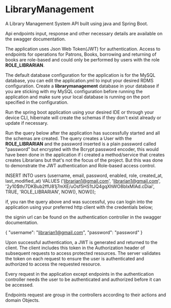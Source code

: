 # LibraryManagement

A Library Management System API  built using java and Spring Boot. 

Api endpoints input, response and other necessary details are available on the swagger documentation.

The application uses Json Web Token(JWT) for authentication. Access to endpoints for operations
for Patrons, Books, borrowing and returning of books are role-based and could only be performed 
by users with the role **ROLE_LIBRARIAN**.

The default database configuration for the application is for the MySQL database, you can edit the 
application.yml to input your desired RDMS configuration.
Create a **librarymanagement** database in your database if you are sticking with my MySQL configuration 
before running the application and make sure your local database is running on the port specified in the configuration.

Run the spring boot application using your desired IDE or through your device CLI, hibernate will create the schemas if 
they don't exist already or update if necessary.

Run the query below after the application has successfully started and all the schemas are created.
The query creates a User with the **ROLE_LIBRARIAN** and the password inserted 
is a plain password called "password" but encrypted with the Bcrypt password encoder, this would have been done 
in the application if i created a method/service that creates creates Librarians but that's not the focus of the project.
But this was done to demonstrate the JWT authentication and Role-based access control.

INSERT INTO users (username, email, password, enabled, role, created_at, last_modified_at)
VALUES ('librarian1@gmail.com', 'librarian1@gmail.com', '$2y$10$th/7DKBub2ffU81j7mXE/uOsf5HS1tJQ4gqXhWO8bIxMlAd.cDiai', TRUE, 'ROLE_LIBRARIAN', NOW(), NOW());

if, you ran the query above and was successful, you can login into the application using your preferred http client with the credentials below;

the signin url can be found on the authentication controller in the swagger documentation.

{
  "username": "librarian1@gmail.com",
  "password": "password"
}

Upon successful authentication, a JWT is generated and returned to the client. The client includes this token in the Authorization header 
of subsequent requests to access protected resources. The server validates the token on each request to ensure 
the user is authenticated and authorized to access the requested resource.

Every request in the application except endpoints in the authentication controller needs the user to be authenticated and authorized before 
it can be accessed.

Endpoints request are group in the controllers according to their actions and domain Objects.
